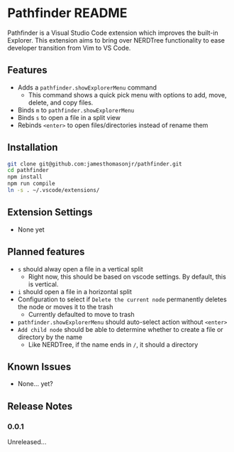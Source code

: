 # Pathfinder README

Pathfinder is a Visual Studio Code extension which improves the built-in Explorer.
This extension aims to bring over NERDTree functionality to ease developer transition from Vim to VS Code.

## Features
- Adds a `pathfinder.showExplorerMenu` command
  - This command shows a quick pick menu with options to add, move, delete, and copy files.
- Binds `m` to `pathfinder.showExplorerMenu`
- Binds `s` to open a file in a split view
- Rebinds `<enter>` to open files/directories instead of rename them

## Installation
```bash
git clone git@github.com:jamesthomasonjr/pathfinder.git
cd pathfinder
npm install
npm run compile
ln -s . ~/.vscode/extensions/
```

## Extension Settings
- None yet

## Planned features
- `s` should alway open a file in a vertical split
  - Right now, this should be based on vscode settings. By default, this is vertical.
- `i` should open a file in a horizontal split
- Configuration to select if `Delete the current node` permanently deletes the node or moves it to the trash
  - Currently defaulted to move to trash
- `pathfinder.showExplorerMenu` should auto-select action without `<enter>`
- `Add child node` should be able to determine whether to create a file or directory by the name
  - Like NERDTree, if the name ends in `/`, it should a directory

## Known Issues
- None... yet?


## Release Notes
### 0.0.1
Unreleased...
